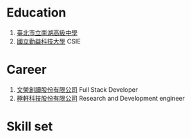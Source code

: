 # Education
  1. [臺北市立南湖高級中學](http://www.nhush.tp.edu.tw/)
  2. [國立勤益科技大學](https://www.ncut.edu.tw/) CSIE


# Career
  1. [文榮創讀股份有限公司](https://wrcd.ltd/) Full Stack Developer
  2. [極軒科技股份有限公司]() Research and Development engineer


# Skill set
